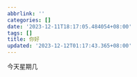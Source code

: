 ```yaml
---
abbrlink: ''
categories: []
date: '2023-12-11T18:17:05.484054+08:00'
tags: []
title: 你好
updated: '2023-12-12T01:17:43.365+08:00'
---
```

今天星期几
